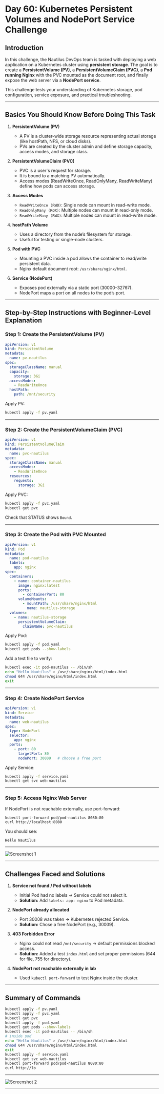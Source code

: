 # Day 60: Kubernetes Persistent Volumes and NodePort Service Challenge

## Introduction

In this challenge, the Nautilus DevOps team is tasked with deploying a web application on a Kubernetes cluster using **persistent storage**. The goal is to create a **PersistentVolume (PV)**, a **PersistentVolumeClaim (PVC)**, a **Pod running Nginx** with the PVC mounted as the document root, and finally expose the web server via a **NodePort service**.

This challenge tests your understanding of Kubernetes storage, pod configuration, service exposure, and practical troubleshooting.

---

## Basics You Should Know Before Doing This Task

1. **PersistentVolume (PV)**

   * A PV is a cluster-wide storage resource representing actual storage (like hostPath, NFS, or cloud disks).
   * PVs are created by the cluster admin and define storage capacity, access modes, and storage class.

2. **PersistentVolumeClaim (PVC)**

   * PVC is a user's request for storage.
   * It is bound to a matching PV automatically.
   * Access modes (ReadWriteOnce, ReadOnlyMany, ReadWriteMany) define how pods can access storage.

3. **Access Modes**

   * `ReadWriteOnce (RWO)`: Single node can mount in read-write mode.
   * `ReadOnlyMany (ROX)`: Multiple nodes can mount in read-only mode.
   * `ReadWriteMany (RWX)`: Multiple nodes can mount in read-write mode.

4. **hostPath Volume**

   * Uses a directory from the node’s filesystem for storage.
   * Useful for testing or single-node clusters.

5. **Pod with PVC**

   * Mounting a PVC inside a pod allows the container to read/write persistent data.
   * Nginx default document root: `/usr/share/nginx/html`.

6. **Service (NodePort)**

   * Exposes pod externally via a static port (30000–32767).
   * NodePort maps a port on all nodes to the pod’s port.

---

## Step-by-Step Instructions with Beginner-Level Explanation

### Step 1: Create the PersistentVolume (PV)

```yaml
apiVersion: v1
kind: PersistentVolume
metadata:
  name: pv-nautilus
spec:
  storageClassName: manual
  capacity:
    storage: 3Gi
  accessModes:
    - ReadWriteOnce
  hostPath:
    path: /mnt/security
```

Apply PV:

```bash
kubectl apply -f pv.yaml
```

---

### Step 2: Create the PersistentVolumeClaim (PVC)

```yaml
apiVersion: v1
kind: PersistentVolumeClaim
metadata:
  name: pvc-nautilus
spec:
  storageClassName: manual
  accessModes:
    - ReadWriteOnce
  resources:
    requests:
      storage: 3Gi
```

Apply PVC:

```bash
kubectl apply -f pvc.yaml
kubectl get pvc
```

Check that STATUS shows `Bound`.

---

### Step 3: Create the Pod with PVC Mounted

```yaml
apiVersion: v1
kind: Pod
metadata:
  name: pod-nautilus
  labels:
    app: nginx
spec:
  containers:
    - name: container-nautilus
      image: nginx:latest
      ports:
        - containerPort: 80
      volumeMounts:
        - mountPath: /usr/share/nginx/html
          name: nautilus-storage
  volumes:
    - name: nautilus-storage
      persistentVolumeClaim:
        claimName: pvc-nautilus
```

Apply Pod:

```bash
kubectl apply -f pod.yaml
kubectl get pods --show-labels
```

Add a test file to verify:

```bash
kubectl exec -it pod-nautilus -- /bin/sh
echo "Hello Nautilus" > /usr/share/nginx/html/index.html
chmod 644 /usr/share/nginx/html/index.html
exit
```

---

### Step 4: Create NodePort Service

```yaml
apiVersion: v1
kind: Service
metadata:
  name: web-nautilus
spec:
  type: NodePort
  selector:
    app: nginx
  ports:
    - port: 80
      targetPort: 80
      nodePort: 30009   # choose a free port
```

Apply Service:

```bash
kubectl apply -f service.yaml
kubectl get svc web-nautilus
```

---

### Step 5: Access Nginx Web Server

If NodePort is not reachable externally, use port-forward:

```bash
kubectl port-forward pod/pod-nautilus 8080:80
curl http://localhost:8080
```

You should see:

```
Hello Nautilus
```

---
![Screenshot 1](assets/Screenshot%202025-10-03%20171341.png)

---

## Challenges Faced and Solutions

1. **Service not found / Pod without labels**

   * Initial Pod had no labels → Service could not select it.
   * **Solution:** Add `labels: app: nginx` to Pod metadata.

2. **NodePort already allocated**

   * Port 30008 was taken → Kubernetes rejected Service.
   * **Solution:** Chose a free NodePort (e.g., 30009).

3. **403 Forbidden Error**

   * Nginx could not read `/mnt/security` → default permissions blocked access.
   * **Solution:** Added a test `index.html` and set proper permissions (644 for file, 755 for directory).

4. **NodePort not reachable externally in lab**

   * Used `kubectl port-forward` to test Nginx inside the cluster.

---

## Summary of Commands

```bash
kubectl apply -f pv.yaml
kubectl apply -f pvc.yaml
kubectl get pvc
kubectl apply -f pod.yaml
kubectl get pods --show-labels
kubectl exec -it pod-nautilus -- /bin/sh
# inside pod
echo "Hello Nautilus" > /usr/share/nginx/html/index.html
chmod 644 /usr/share/nginx/html/index.html
exit
kubectl apply -f service.yaml
kubectl get svc web-nautilus
kubectl port-forward pod/pod-nautilus 8080:80
curl http://lo
```

---
![Screenshot 2](assets/Screenshot%202025-10-03%20171255.png)

---
